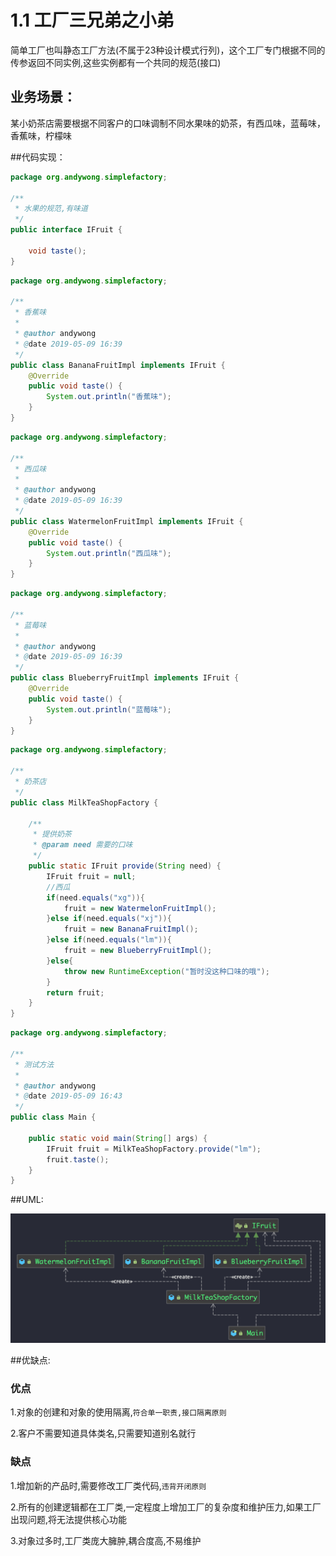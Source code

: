 # 1.1 工厂三兄弟之小弟



简单工厂也叫静态工厂方法(不属于23种设计模式行列)，这个工厂专门根据不同的传参返回不同实例,这些实例都有一个共同的规范(接口)



## 业务场景：

某小奶茶店需要根据不同客户的口味调制不同水果味的奶茶，有西瓜味，蓝莓味，香蕉味，柠檬味



##代码实现：

```java
package org.andywong.simplefactory;

/**
 * 水果的规范,有味道
 */
public interface IFruit {

    void taste();
}
```

```java
package org.andywong.simplefactory;

/**
 * 香蕉味
 *
 * @author andywong
 * @date 2019-05-09 16:39
 */
public class BananaFruitImpl implements IFruit {
    @Override
    public void taste() {
        System.out.println("香蕉味");
    }
}
```

```java
package org.andywong.simplefactory;

/**
 * 西瓜味
 *
 * @author andywong
 * @date 2019-05-09 16:39
 */
public class WatermelonFruitImpl implements IFruit {
    @Override
    public void taste() {
        System.out.println("西瓜味");
    }
}
```

```java
package org.andywong.simplefactory;

/**
 * 蓝莓味
 *
 * @author andywong
 * @date 2019-05-09 16:39
 */
public class BlueberryFruitImpl implements IFruit {
    @Override
    public void taste() {
        System.out.println("蓝莓味");
    }
}
```
```java
package org.andywong.simplefactory;

/**
 * 奶茶店
 */
public class MilkTeaShopFactory {

    /**
     * 提供奶茶
     * @param need 需要的口味
     */
    public static IFruit provide(String need) {
        IFruit fruit = null;
        //西瓜
        if(need.equals("xg")){
            fruit = new WatermelonFruitImpl();
        }else if(need.equals("xj")){
            fruit = new BananaFruitImpl();
        }else if(need.equals("lm")){
            fruit = new BlueberryFruitImpl();
        }else{
            throw new RuntimeException("暂时没这种口味的哦");
        }
        return fruit;
    }
}
```

```java
package org.andywong.simplefactory;

/**
 * 测试方法
 *
 * @author andywong
 * @date 2019-05-09 16:43
 */
public class Main {

    public static void main(String[] args) {
        IFruit fruit = MilkTeaShopFactory.provide("lm");
        fruit.taste();
    }
}
```



##UML:

![image-20190509171156712](../../summary/png/image-20190509171156712.png)



##优缺点:

### 优点

1.对象的创建和对象的使用隔离,`符合单一职责,接口隔离原则`

2.客户不需要知道具体类名,只需要知道别名就行



### 缺点

1.增加新的产品时,需要修改工厂类代码,`违背开闭原则`

2.所有的创建逻辑都在工厂类,一定程度上增加工厂的复杂度和维护压力,如果工厂出现问题,将无法提供核心功能

3.对象过多时,工厂类庞大臃肿,耦合度高,不易维护